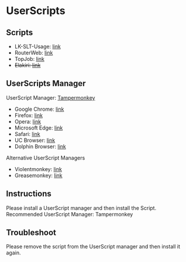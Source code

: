 # UserScripts

## Scripts
- LK-SLT-Usage: <a href="https://raw.githubusercontent.com/dimuththarindu/UserScripts/master/LK-SLT-Usage/Project/LK-SLT-Usage.user.js">link</a>   
- RouterWeb: <a href="https://raw.githubusercontent.com/dimuththarindu/UserScripts/master/Router-Web-SLT-PROLiNK-PRS1140/Project/RouterWeb.user.js">link</a>   
- TopJob: <a href="https://raw.githubusercontent.com/dimuththarindu/UserScripts/master/TopJob/Project/TopJob.user.js">link</a>  
- <del>Elakiri: <a href="https://raw.githubusercontent.com/dimuththarindu/UserScripts/master/Elakiri/Project/Elakiri.user.js">link</a></del>   

## UserScripts Manager
UserScript Manager: <a href="https://www.tampermonkey.net">Tampermonkey</a>  

- Google Chrome: <a href="https://chrome.google.com/webstore/detail/tampermonkey/dhdgffkkebhmkfjojejmpbldmpobfkfo?hl=en">link</a>  
- Firefox: <a href="https://addons.mozilla.org/en-US/firefox/addon/tampermonkey/">link</a>  
- Opera: <a href="https://addons.opera.com/en/extensions/details/tampermonkey-beta/">link</a>  
- Microsoft Edge: <a href="https://www.microsoft.com/store/apps/9NBLGGH5162S">link</a>  
- Safari: <a href="https://safari-extensions.apple.com/details/?id=net.tampermonkey.safari-G3XV72R5TC">link</a>    
- UC Browser: <a href="https://play.google.com/store/apps/details?id=net.tampermonkey.uc">link</a>  
- Dolphin Browser: <a href="https://play.google.com/store/apps/details?id=net.tampermonkey.dolphin">link</a>  

Alternative UserScript Managers  
- Violentmonkey: <a href="https://violentmonkey.github.io/get-it/">link</a>  
- Greasemonkey: <a href="https://addons.mozilla.org/en-US/firefox/addon/greasemonkey/">link</a>  

## Instructions

Please install a UserScript manager and then install the Script.  
Recommended UserScript Manager: Tampermonkey  

## Troubleshoot

Please remove the script from the UserScript manager and then install it again.  